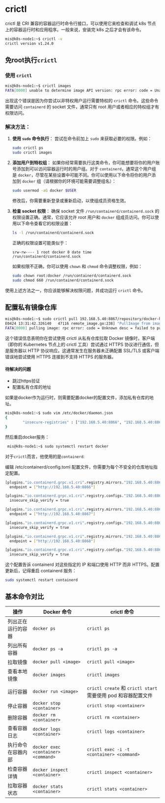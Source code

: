 # crictl

crictl 是 CRI 兼容的容器运行时命令行接口，可以使用它来检查和调试 k8s 节点上的容器运行时和应用程序。一般来说，安装完 k8s 之后才会有该命令。

```bash
mis@k8s-node1:~$ crictl -v
crictl version v1.24.0
```

## 免root执行`crictl`
### 使用  `crictl`

```bash
mis@k8s-node1:~$ crictl images
FATA[0000] unable to determine image API version: rpc error: code = Unavailable desc = connection error: desc = "transport: Error while dialing dial unix /run/containerd/containerd.sock: connect: permission denied"
```
出现这个错误是因为你尝试以非特权用户运行需要特权的 `crictl` 命令。这些命令需要访问 `containerd` 的 socket 文件，通常只有 root 用户或者相应的特权组才有权限访问。

### 解决方法：

1. **使用 `sudo` 命令执行**：
   尝试在命令前加上 `sudo` 来获取必要的权限。例如：
   ```bash
   sudo crictl ps
   sudo crictl images
   ```

2. **添加用户到特权组**：
   如果你经常需要执行这类命令，你可能想要将你的用户账号添加到可以访问容器运行时的用户组。对于 `containerd`，通常这个用户组是 `docker`，尽管在某些设置中可能不同。你可以使用以下命令将你的用户添加到 `docker` 组（请根据你的环境可能需要调整组名）：
   ```bash
   sudo usermod -aG docker $USER
   ```
   修改后，你需要重新登录或重新启动，以使组成员资格生效。

3. **检查 socket 权限**：
   确保 socket 文件 `/run/containerd/containerd.sock` 的权限设置正确。通常，它应该允许 root 用户和 `docker` 组成员访问。你可以使用以下命令查看它的权限设置：
   ```bash
   ls -l /run/containerd/containerd.sock
   ```
   正确的权限设置可能类似于：
   ```text
   srw-rw---- 1 root docker 0 date time /run/containerd/containerd.sock
   ```
   如果权限不正确，你可以使用 `chown` 和 `chmod` 命令调整权限，例如：
   ```bash
   sudo chown root:docker /run/containerd/containerd.sock
   sudo chmod 660 /run/containerd/containerd.sock
   ```

使用上述方法之一，你应该能够解决权限问题，并成功运行 `crictl` 命令。

## 配置私有镜像仓库
```bash
mis@k8s-node1:~$ sudo crictl pull 192.168.5.40:8867/repository/docker-hosted/flask-demo
E0424 13:31:42.326140   47116 remote_image.go:238] "PullImage from image service failed" err="rpc error: code = Unknown desc = failed to pull and unpack image \"192.168.5.40:8867/repository/docker-hosted/flask-demo:latest\": failed to resolve reference \"192.168.5.40:8867/repository/docker-hosted/flask-demo:latest\": failed to do request: Head \"https://192.168.5.40:8867/v2/repository/docker-hosted/flask-demo/manifests/latest\": http: server gave HTTP response to HTTPS client" image="192.168.5.40:8867/repository/docker-hosted/flask-demo"
FATA[0000] pulling image: rpc error: code = Unknown desc = failed to pull and unpack image "192.168.5.40:8867/repository/docker-hosted/flask-demo:latest": failed to resolve reference "192.168.5.40:8867/repository/docker-hosted/flask-demo:latest": failed to do request: Head "https://192.168.5.40:8867/v2/repository/docker-hosted/flask-demo/manifests/latest": http: server gave HTTP response to HTTPS client
```
这个错误信息表明你在尝试使用 crictl 从私有仓库拉取 Docker 镜像时，客户端（即你的 Kubernetes 节点上的 crictl 工具）尝试通过 HTTPS 协议进行通信，但是服务器以 HTTP 协议响应。这通常发生在服务器未正确配置 SSL/TLS 或客户端错误地尝试使用 HTTPS 连接到不支持 HTTPS 的服务器。

#### 待解决的问题
- 跳过https验证
- 配置私有仓库的地址

如果是docker作为运行时，则需要配置docker的配置文件，添加私有仓库的地址。

```bash
mis@k8s-node1:~$ sudo vim /etc/docker/daemon.json
{
        "insecure-registries" : ["192.168.5.40:8866", "192.168.5.40:8867", "192.168.5.40:8868"]
}
```

然后重启docker服务：

```bash
 mis@k8s-node1:~$ sudo systemctl restart docker
```

对于`crictl`而言，他使用的是`containerd`:

编辑 /etc/containerd/config.toml 配置文件，你需要为每个不安全的仓库地址指定配置。

```bash
[plugins."io.containerd.grpc.v1.cri".registry.mirrors."192.168.5.40:8866"]
  endpoint = ["http://192.168.5.40:8866"]

[plugins."io.containerd.grpc.v1.cri".registry.configs."192.168.5.40:8866".tls]
  insecure_skip_verify = true

[plugins."io.containerd.grpc.v1.cri".registry.mirrors."192.168.5.40:8867"]
  endpoint = ["http://192.168.5.40:8867"]

[plugins."io.containerd.grpc.v1.cri".registry.configs."192.168.5.40:8867".tls]
  insecure_skip_verify = true

[plugins."io.containerd.grpc.v1.cri".registry.mirrors."192.168.5.40:8868"]
  endpoint = ["http://192.168.5.40:8868"]

[plugins."io.containerd.grpc.v1.cri".registry.configs."192.168.5.40:8868".tls]
  insecure_skip_verify = true

```

这个配置告诉 containerd 对这些指定的 IP 和端口使用 HTTP 而非 HTTPS。配置更新后，记得重启 containerd 服务：

```bash
sudo systemctl restart containerd
```

## 基本命令对比

| **操作**                  | **Docker 命令**            | **crictl 命令**                |
|--------------------------|---------------------------|-------------------------------|
| 列出正在运行的容器       | `docker ps`               | `crictl ps`                   |
| 列出所有容器             | `docker ps -a`            | `crictl ps -a`                |
| 拉取镜像                 | `docker pull <image>`     | `crictl pull <image>`         |
| 查看本地镜像             | `docker images`           | `crictl images`               |
| 运行容器                 | `docker run <image>`      | `crictl create` 和 `crictl start` 需要使用 pod 和容器配置文件 |
| 停止容器                 | `docker stop <container>` | `crictl stop <container>`     |
| 删除容器                 | `docker rm <container>`   | `crictl rm <container>`       |
| 查看容器日志             | `docker logs <container>` | `crictl logs <container>`     |
| 执行命令在容器内部       | `docker exec <container> <command>` | `crictl exec -i -t <container> <command>` |
| 检查容器详情             | `docker inspect <container>` | `crictl inspect <container>` |
| 拉取容器状态             | `docker stats <container>`| `crictl stats <container>`    |
